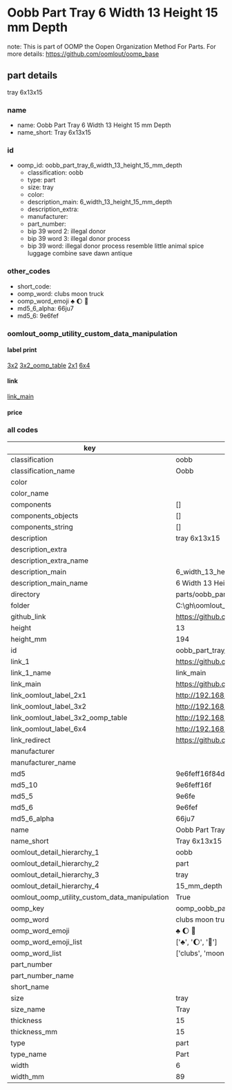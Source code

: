 # Oobb Part Tray 6 Width 13 Height 15 mm Depth  

note: This is part of OOMP the Oopen Organization Method For Parts. For more details: https://github.com/oomlout/oomp_base

##  part details
  



tray 6x13x15



### name
* name: Oobb Part Tray 6 Width 13 Height 15 mm Depth
* name_short: Tray 6x13x15 
### id
* oomp_id: oobb_part_tray_6_width_13_height_15_mm_depth
  * classification: oobb
  * type: part
  * size: tray
  * color: 
  * description_main: 6_width_13_height_15_mm_depth
  * description_extra: 
  * manufacturer: 
  * part_number: 
  * bip 39 word 2: illegal donor
  * bip 39 word 3: illegal donor process
  * bip 39 word: illegal donor process resemble little animal spice luggage combine save dawn antique

### other_codes
* short_code: 
* oomp_word: clubs moon truck
* oomp_word_emoji :clubs: :moon: :truck:
* md5_6_alpha: 66ju7
* md5_6: 9e6fef






### oomlout_oomp_utility_custom_data_manipulation
#### label print
[3x2](http://192.168.1.245:1112/?label=oomp%2066ju7)
[3x2_oomp_table](http://192.168.1.108:1112/?label=oomp%2066ju7)
[2x1](http://192.168.1.242:1112/?label=oomp%2066ju7)
[6x4](http://192.168.1.55:1112/?label=oomp%2066ju7)    

#### link

[link_main](https://github.com/oomlout/oomlout_oobb_version_4_generated_parts/tree/main/navigation_oomp/oobb/part/tray/6_width_13_height_15_mm_depth/part)                              

#### price







### all codes 
| key | value |  
| --- | --- |  
| classification | oobb |  
| classification_name | Oobb |  
| color |  |  
| color_name |  |  
| components | [] |  
| components_objects | [] |  
| components_string | [] |  
| description | tray 6x13x15 |  
| description_extra |  |  
| description_extra_name |  |  
| description_main | 6_width_13_height_15_mm_depth |  
| description_main_name | 6 Width 13 Height 15 mm Depth |  
| directory | parts/oobb_part_tray_6_width_13_height_15_mm_depth |  
| folder | C:\gh\oomlout_oobb_version_4_generated_parts\parts\oobb_part_tray_6_width_13_height_15_mm_depth |  
| github_link | https://github.com/oomlout/oomlout_oomp_part_src/tree/main/parts/oobb_part_tray_6_width_13_height_15_mm_depth |  
| height | 13 |  
| height_mm | 194 |  
| id | oobb_part_tray_6_width_13_height_15_mm_depth |  
| link_1 | https://github.com/oomlout/oomlout_oobb_version_4_generated_parts/tree/main/navigation_oomp/oobb/part/tray/6_width_13_height_15_mm_depth/part |  
| link_1_name | link_main |  
| link_main | https://github.com/oomlout/oomlout_oobb_version_4_generated_parts/tree/main/navigation_oomp/oobb/part/tray/6_width_13_height_15_mm_depth/part |  
| link_oomlout_label_2x1 | http://192.168.1.242:1112/?label=oomp%2066ju7 |  
| link_oomlout_label_3x2 | http://192.168.1.245:1112/?label=oomp%2066ju7 |  
| link_oomlout_label_3x2_oomp_table | http://192.168.1.108:1112/?label=oomp%2066ju7 |  
| link_oomlout_label_6x4 | http://192.168.1.55:1112/?label=oomp%2066ju7 |  
| link_redirect | https://github.com/oomlout/oomlout_oobb_version_4_generated_parts/tree/main/parts/oobb_tray_06_13_15 |  
| manufacturer |  |  
| manufacturer_name |  |  
| md5 | 9e6feff16f84da3024414b7557105388 |  
| md5_10 | 9e6feff16f |  
| md5_5 | 9e6fe |  
| md5_6 | 9e6fef |  
| md5_6_alpha | 66ju7 |  
| name | Oobb Part Tray 6 Width 13 Height 15 mm Depth |  
| name_short | Tray 6x13x15  |  
| oomlout_detail_hierarchy_1 | oobb |  
| oomlout_detail_hierarchy_2 | part |  
| oomlout_detail_hierarchy_3 | tray |  
| oomlout_detail_hierarchy_4 | 15_mm_depth |  
| oomlout_oomp_utility_custom_data_manipulation | True |  
| oomp_key | oomp_oobb_part_tray_6_width_13_height_15_mm_depth |  
| oomp_word | clubs moon truck |  
| oomp_word_emoji | :clubs: :moon: :truck: |  
| oomp_word_emoji_list | [':clubs:', ':moon:', ':truck:'] |  
| oomp_word_list | ['clubs', 'moon', 'truck'] |  
| part_number |  |  
| part_number_name |  |  
| short_name |  |  
| size | tray |  
| size_name | Tray |  
| thickness | 15 |  
| thickness_mm | 15 |  
| type | part |  
| type_name | Part |  
| width | 6 |  
| width_mm | 89 |  
